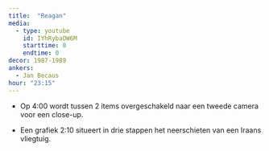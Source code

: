 ```yaml
---
title:  "Reagan"
media:
  - type: youtube
    id: IYhRybaOW6M
    starttime: 0
    endtime: 0
decor: 1987-1989
ankers:
  - Jan Becaus
hour: "23:15"
---
```


* Op <span class="moment-inline seek" data-sec="240">4:00</span> wordt tussen 2 items overgeschakeld naar een tweede camera voor een close-up.

* Een grafiek <span class="moment-inline seek " data-sec="130">2:10</span> situeert in drie stappen het neerschieten van een Iraans vliegtuig.
